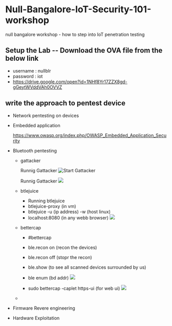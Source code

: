 # Null-Bangalore-IoT-Security-101-workshop
null bangalore workshop - how to step into IoT penetration testing  



## Setup the Lab -- Download the OVA file from the below link 

- username : nullblr
- password : iot
- <https://drive.google.com/open?id=1NHf8Yr17ZZX8gd-gGeytWVddVAh0OVVZ>

## write the approach to pentest device 

- Network pentesting on devices

- Embedded application
   
   <https://www.owasp.org/index.php/OWASP_Embedded_Application_Security>
    
- Bluetooth pentesting
    - gattacker
  
      Runnig Gattacker
    ![Start Gattacker](https://github.com/V33RU/Null-Bangalore-IoT-Security-101-workshop/blob/master/null/gattacker/gattacker1.JPG)
    
      Runnig Gattacker
    ![](https://github.com/V33RU/Null-Bangalore-IoT-Security-101-workshop/blob/master/null/gattacker/gattacker2.JPG)
    
    - btlejuice 
    
        - Running btlejuice
        - btlejuice-proxy (in vm)
        - btlejuice -u (ip address) -w (host linux)
        - localhost:8080 (in any webb browser)
    ![](https://github.com/V33RU/Null-Bangalore-IoT-Security-101-workshop/blob/master/null/btlejuice/BTLE-JUICE.png)
    
    - bettercap 
        - #bettercap
        - ble.recon on (recon the devices)
        - ble.recon off (stopr the recon)
        - ble.show (to see all scanned devices surrounded by us)
        - ble enum (bd addr)
        ![](https://github.com/V33RU/Null-Bangalore-IoT-Security-101-workshop/blob/master/null/bettercap/bettercap.png)
           
        
        - sudo bettercap -caplet https-ui (for web ui)
        ![](https://github.com/V33RU/Null-Bangalore-IoT-Security-101-workshop/blob/master/null/bettercap/Selection_003.png)
    - 
  
- Firmware Revere engineering

- Hardware Exploitation
